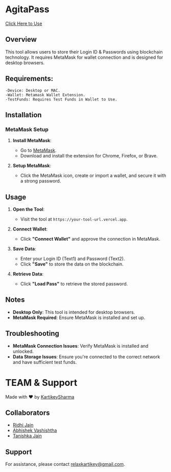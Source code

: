 # AgitaPass
[Click Here to Use](https://agita-pass.vercel.app/)

## Overview

This tool allows users to store their Login ID & Passwords using blockchain technology. It requires MetaMask for wallet connection and is designed for desktop browsers.

## Requirements:
    -Device: Desktop or MAC.
    -Wallet: Metamask Wallet Extension.
    -TestFunds: Requires Test Funds in Wallet to Use.


## Installation

### MetaMask Setup

1. **Install MetaMask**:
   - Go to [MetaMask](https://metamask.io/).
   - Download and install the extension for Chrome, Firefox, or Brave.

2. **Setup MetaMask**:
   - Click the MetaMask icon, create or import a wallet, and secure it with a strong password.

## Usage

1. **Open the Tool**:
   - Visit the tool at `https://your-tool-url.vercel.app`.

2. **Connect Wallet**:
   - Click **"Connect Wallet"** and approve the connection in MetaMask.

3. **Save Data**:
   - Enter your Login ID (Text1) and Password (Text2).
   - Click **"Save"** to store the data on the blockchain.

4. **Retrieve Data**:
   - Click **"Load Pass"** to retrieve the stored password.

## Notes

- **Desktop Only**: This tool is intended for desktop browsers.
- **MetaMask Required**: Ensure MetaMask is installed and set up.

## Troubleshooting

- **MetaMask Connection Issues**: Verify MetaMask is installed and unlocked.
- **Data Storage Issues**: Ensure you're connected to the correct network and have sufficient test funds.

# TEAM & Support

Made with ❤️ by [KartikeySharma](https://github.com/relaxkartikey)

## Collaborators
- [Ridhi Jain](https://github.com/)
- [Abhishek Vashishtha](https://github.com/)
- [Tanishka Jain](https://github.com/)

## Support

For assistance, please contact [relaxkartikey@gmail.com](mailto:relaxkartikey@gmail.com).

